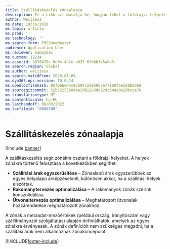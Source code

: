 ```yaml
---
title: Szállításkezelés zónaalapja
description: Ez a cikk azt mutatja be, hogyan lehet a földrajzi helyeket zónákra osztani az szállításkezelés segítségével.
author: Weijiesa
ms.date: 10/16/2020
ms.topic: article
ms.prod: ''
ms.technology: ''
ms.search.form: TMSZoneMaster
audience: Application User
ms.reviewer: kamaybac
ms.custom: 12234
ms.assetid: b878478c-0e04-4a1e-a037-6fdbb345a9a3
ms.search.region: Global
ms.author: weijiesa
ms.search.validFrom: 2020-01-09
ms.dyn365.ops.version: 10.0.14
ms.openlocfilehash: 05f0b6ed4c87a9472a95067677160f6e5288adb8
ms.sourcegitcommit: 52b7225350daa29b1263d8e29c54ac9e20bcca70
ms.translationtype: MT
ms.contentlocale: hu-HU
ms.lasthandoff: 06/03/2022
ms.locfileid: "8900709"
---
```

# <a name="transportation-management-zone-master"></a>Szállításkezelés zónaalapja

[!include [banner](../includes/banner.md)]

A szállításkezelés segít zónákra osztani a földrajzi helyeket. A helyek zónákra történő felosztása a következőkben segíthet:

- **Szállítási árak egyszerűsítése** – Zónaalapú árak egyszerűbbek az egyes helyalapú árképzéseknél, különösen akkor, ha a szállítási helyek elszórtak.
- **Rakománytervezés optimalizálása** – A rakományok zónák szerinti konszolidálása.
- **Útvonaltervezés optimalizálása** – Meghatározott útvonalak hozzárendelése meghatározott zónákhoz.

A zónák a metaadat-mezőértékek (például ország, irányítószám vagy szállítmányozói szolgáltatás) alapján definiálhatók, amelyek az egyes zónákra érvényesek. A zónák definícióit nem szükséges megadni, ha a szállítási árak nem alkalmaznak zónakoncepciót.


[!INCLUDE[footer-include](../../includes/footer-banner.md)]
